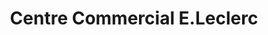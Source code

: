 ---
title: "Centre Commercial E.Leclerc"
url: /le-pian-medoc/centre-commercial-e-leclerc/
shop: Supermarkt
---